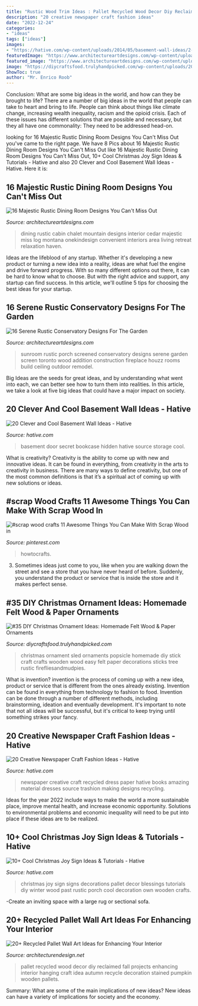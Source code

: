 ```yaml
---
title: "Rustic Wood Trim Ideas : Pallet Recycled Wood Decor Diy Reclaimed Fall Projects Enhancing Interior Hanging Craft Idea Autumn Recycle Decoration Stained Pumpkin Wooden Pallets"
description: "20 creative newspaper craft fashion ideas"
date: "2022-12-24"
categories:
- "ideas"
tags: ["ideas"]
images:
- "https://hative.com/wp-content/uploads/2014/05/basement-wall-ideas/2-secret-bookcase-door.jpg"
featuredImage: "https://www.architectureartdesigns.com/wp-content/uploads/2015/05/16-Serene-Rustic-Conservatory-Designs-For-The-Garden-10-630x420.jpg"
featured_image: "https://www.architectureartdesigns.com/wp-content/uploads/2015/05/16-Serene-Rustic-Conservatory-Designs-For-The-Garden-10-630x420.jpg"
image: "https://diycraftsfood.trulyhandpicked.com/wp-content/uploads/2016/12/DIY-5-Rustic-Christmas-Ornament-Popsicle.jpg"
ShowToc: true
author: "Mr. Enrico Roob"
---
```



Conclusion: What are some big ideas in the world, and how can they be brought to life?
There are a number of big ideas in the world that people can take to heart and bring to life. People can think about things like climate change, increasing wealth inequality, racism and the opioid crisis. Each of these issues has different solutions that are possible and necessary, but they all have one commonality: They need to be addressed head-on.

	

		
looking for 16 Majestic Rustic Dining Room Designs You Can&#039;t Miss Out you've came to the right page. We have 8 Pics about 16 Majestic Rustic Dining Room Designs You Can&#039;t Miss Out like 16 Majestic Rustic Dining Room Designs You Can&#039;t Miss Out, 10+ Cool Christmas Joy Sign Ideas &amp; Tutorials - Hative and also 20 Clever and Cool Basement Wall Ideas - Hative. Here it is:
		
    
## 16 Majestic Rustic Dining Room Designs You Can&#039;t Miss Out

<img loading=lazy src="http://www.architectureartdesigns.com/wp-content/uploads/2016/08/16-Majestic-Rustic-Dining-Room-Designs-You-Cant-Miss-Out-14.jpg" onerror="this.onerror=null;this.src='https://tse2.mm.bing.net/th?id=OIP.kkZAudPPpiXRldiY52VdxgHaLG&amp;pid=15.1';" alt="16 Majestic Rustic Dining Room Designs You Can&#039;t Miss Out">

_Source: architectureartdesigns.com_

>dining rustic cabin chalet mountain designs interior cedar majestic miss log montana onekindesign convenient interiors area living retreat relaxation haven. 

	

Ideas are the lifeblood of any startup. Whether it's developing a new product or turning a new idea into a reality, ideas are what fuel the engine and drive forward progress. With so many different options out there, it can be hard to know what to choose. But with the right advice and support, any startup can find success. In this article, we'll outline 5 tips for choosing the best ideas for your startup.

    
## 16 Serene Rustic Conservatory Designs For The Garden

<img loading=lazy src="https://www.architectureartdesigns.com/wp-content/uploads/2015/05/16-Serene-Rustic-Conservatory-Designs-For-The-Garden-10-630x420.jpg" onerror="this.onerror=null;this.src='https://tse3.mm.bing.net/th?id=OIP.uOK21BPLyv75I9ccDd1GzAHaE8&amp;pid=15.1';" alt="16 Serene Rustic Conservatory Designs For The Garden">

_Source: architectureartdesigns.com_

>sunroom rustic porch screened conservatory designs serene garden screen toronto wood addition construction fireplace houzz rooms build ceiling outdoor remodel. 

	

Big Ideas are the seeds for great ideas, and by understanding what went into each, we can better see how to turn them into realities. In this article, we take a look at five big ideas that could have a major impact on society.

    
## 20 Clever And Cool Basement Wall Ideas - Hative

<img loading=lazy src="https://hative.com/wp-content/uploads/2014/05/basement-wall-ideas/2-secret-bookcase-door.jpg" onerror="this.onerror=null;this.src='https://tse1.mm.bing.net/th?id=OIP.m3PQnOQWs2APjJCyO4gy5wHaJ4&amp;pid=15.1';" alt="20 Clever and Cool Basement Wall Ideas - Hative">

_Source: hative.com_

>basement door secret bookcase hidden hative source storage cool. 

	

What is creativity?
Creativity is the ability to come up with new and innovative ideas. It can be found in everything, from creativity in the arts to creativity in business. There are many ways to define creativity, but one of the most common definitions is that it’s a spiritual act of coming up with new solutions or ideas.

    
## #scrap Wood Crafts 11 Awesome Things You Can Make With Scrap Wood In

<img loading=lazy src="https://i.pinimg.com/736x/f6/3b/c7/f63bc7421049a8ec1462d3d3944c56bf.jpg" onerror="this.onerror=null;this.src='https://tse4.mm.bing.net/th?id=OIP.NH8AGUVzbawY5MXbQcZugwHaMl&amp;pid=15.1';" alt="#scrap wood crafts 11 Awesome Things You Can Make With Scrap Wood in">

_Source: pinterest.com_

>howtocrafts. 

	

3. Sometimes ideas just come to you, like when you are walking down the street and see a store that you have never heard of before. Suddenly, you understand the product or service that is inside the store and it makes perfect sense.

    
## #35 DIY Christmas Ornament Ideas: Homemade Felt Wood &amp; Paper Ornaments

<img loading=lazy src="https://diycraftsfood.trulyhandpicked.com/wp-content/uploads/2016/12/DIY-5-Rustic-Christmas-Ornament-Popsicle.jpg" onerror="this.onerror=null;this.src='https://tse1.mm.bing.net/th?id=OIP.ZSaRzJrjdbGdBbTOg8fxdgHaLH&amp;pid=15.1';" alt="#35 DIY Christmas Ornament Ideas: Homemade Felt Wood &amp; Paper Ornaments">

_Source: diycraftsfood.trulyhandpicked.com_

>christmas ornament sled ornaments popsicle homemade diy stick craft crafts wooden wood easy felt paper decorations sticks tree rustic firefliesandmudpies. 

	

What is invention?
invention is the process of coming up with a new idea, product or service that is different from the ones already existing. Invention can be found in everything from technology to fashion to food. 
Invention can be done through a number of different methods, including brainstorming, ideation and eventually development. It's important to note that not all ideas will be successful, but it's critical to keep trying until something strikes your fancy.

    
## 20 Creative Newspaper Craft Fashion Ideas - Hative

<img loading=lazy src="http://hative.com/wp-content/uploads/2014/10/newspaper-craft-fashion-ideas/2-creative-newspaper-craft-fashion-ideas.jpg" onerror="this.onerror=null;this.src='https://tse1.mm.bing.net/th?id=OIP.YABbSnoEV65VXtfJJdaXAgHaKv&amp;pid=15.1';" alt="20 Creative Newspaper Craft Fashion Ideas - Hative">

_Source: hative.com_

>newspaper creative craft recycled dress paper hative books amazing material dresses source trashion making designs recycling. 

	

Ideas for the year 2022 include ways to make the world a more sustainable place, improve mental health, and increase economic opportunity. Solutions to environmental problems and economic inequality will need to be put into place if these ideas are to be realized.

    
## 10+ Cool Christmas Joy Sign Ideas &amp; Tutorials - Hative

<img loading=lazy src="https://hative.com/wp-content/uploads/2014/09/christmas-joy-sign/10-christmas-joy-sign-ideas-and-tutorials.jpg" onerror="this.onerror=null;this.src='https://tse4.mm.bing.net/th?id=OIP.l2F_ERFExURqzRMtj-SSXQHaJ4&amp;pid=15.1';" alt="10+ Cool Christmas Joy Sign Ideas &amp; Tutorials - Hative">

_Source: hative.com_

>christmas joy sign signs decorations pallet decor blessings tutorials diy winter wood past rustic porch cool decoration own wooden crafts. 

	

-Create an inviting space with a large rug or sectional sofa.

    
## 20+ Recycled Pallet Wall Art Ideas For Enhancing Your Interior

<img loading=lazy src="http://cdn.architecturendesign.net/wp-content/uploads/2015/06/AD-Pallet-Wall-Art-14.jpg" onerror="this.onerror=null;this.src='https://tse1.mm.bing.net/th?id=OIP.ZEvAOThnjVQaw_KjwxcIxgHaJ4&amp;pid=15.1';" alt="20+ Recycled Pallet Wall Art Ideas for Enhancing Your Interior">

_Source: architecturendesign.net_

>pallet recycled wood decor diy reclaimed fall projects enhancing interior hanging craft idea autumn recycle decoration stained pumpkin wooden pallets. 

	

Summary: What are some of the main implications of new ideas?
New ideas can have a variety of implications for society and the economy.

